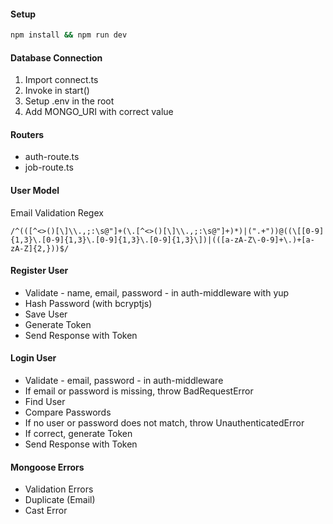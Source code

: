 #### Setup

```bash
npm install && npm run dev
```

#### Database Connection

1. Import connect.ts
2. Invoke in start()
3. Setup .env in the root
4. Add MONGO_URI with correct value

#### Routers

- auth-route.ts
- job-route.ts

#### User Model

Email Validation Regex

```regex
/^(([^<>()[\]\\.,;:\s@"]+(\.[^<>()[\]\\.,;:\s@"]+)*)|(".+"))@((\[[0-9]{1,3}\.[0-9]{1,3}\.[0-9]{1,3}\.[0-9]{1,3}\])|(([a-zA-Z\-0-9]+\.)+[a-zA-Z]{2,}))$/
```

#### Register User

- Validate - name, email, password - in auth-middleware with yup
- Hash Password (with bcryptjs)
- Save User
- Generate Token
- Send Response with Token

#### Login User

- Validate - email, password - in auth-middleware
- If email or password is missing, throw BadRequestError
- Find User
- Compare Passwords
- If no user or password does not match, throw UnauthenticatedError
- If correct, generate Token
- Send Response with Token

#### Mongoose Errors

- Validation Errors
- Duplicate (Email)
- Cast Error
